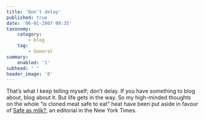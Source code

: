 ```yaml
---
title: 'Don’t delay'
published: true
date: '06-01-2007 09:35'
taxonomy:
    category:
        - blog
    tag:
        - General
summary:
    enabled: '1'
subhead: " "
header_image: '0'
---
```


That’s what I keep telling myself; don’t delay. If you have something to blog about, blog about it. But life gets in the way. So my high-minded thoughts on the whole “is cloned meat safe to eat” heat have been put aside in favour of [Safe as milk?](https://www.nytimes.com/2007/01/06/opinion/06sat4.html?_r=1&th&emc=th&oref=slogin), an editorial in the New York Times.

